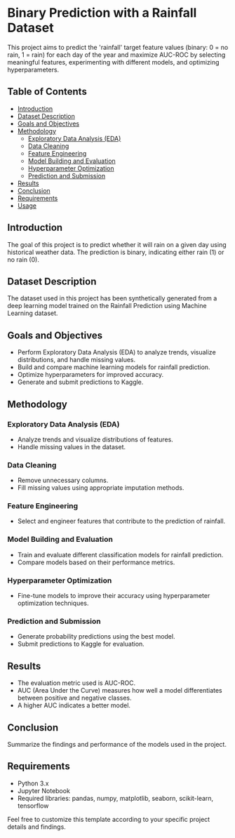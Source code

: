 # Binary Prediction with a Rainfall Dataset

This project aims to predict the 'rainfall' target feature values (binary: 0 = no rain, 1 = rain) for each day of the year and maximize AUC-ROC by selecting meaningful features, experimenting with different models, and optimizing hyperparameters.

## Table of Contents
- [Introduction](#introduction)
- [Dataset Description](#dataset-description)
- [Goals and Objectives](#goals-and-objectives)
- [Methodology](#methodology)
  - [Exploratory Data Analysis (EDA)](#exploratory-data-analysis-eda)
  - [Data Cleaning](#data-cleaning)
  - [Feature Engineering](#feature-engineering)
  - [Model Building and Evaluation](#model-building-and-evaluation)
  - [Hyperparameter Optimization](#hyperparameter-optimization)
  - [Prediction and Submission](#prediction-and-submission)
- [Results](#results)
- [Conclusion](#conclusion)
- [Requirements](#requirements)
- [Usage](#usage)

## Introduction
The goal of this project is to predict whether it will rain on a given day using historical weather data. The prediction is binary, indicating either rain (1) or no rain (0).

## Dataset Description
The dataset used in this project has been synthetically generated from a deep learning model trained on the Rainfall Prediction using Machine Learning dataset.

## Goals and Objectives
- Perform Exploratory Data Analysis (EDA) to analyze trends, visualize distributions, and handle missing values.
- Build and compare machine learning models for rainfall prediction.
- Optimize hyperparameters for improved accuracy.
- Generate and submit predictions to Kaggle.

## Methodology

### Exploratory Data Analysis (EDA)
- Analyze trends and visualize distributions of features.
- Handle missing values in the dataset.

### Data Cleaning
- Remove unnecessary columns.
- Fill missing values using appropriate imputation methods.

### Feature Engineering
- Select and engineer features that contribute to the prediction of rainfall.

### Model Building and Evaluation
- Train and evaluate different classification models for rainfall prediction.
- Compare models based on their performance metrics.

### Hyperparameter Optimization
- Fine-tune models to improve their accuracy using hyperparameter optimization techniques.

### Prediction and Submission
- Generate probability predictions using the best model.
- Submit predictions to Kaggle for evaluation.

## Results
- The evaluation metric used is AUC-ROC.
- AUC (Area Under the Curve) measures how well a model differentiates between positive and negative classes.
- A higher AUC indicates a better model.

## Conclusion
Summarize the findings and performance of the models used in the project.

## Requirements
- Python 3.x
- Jupyter Notebook
- Required libraries: pandas, numpy, matplotlib, seaborn, scikit-learn, tensorflow

Feel free to customize this template according to your specific project details and findings.
